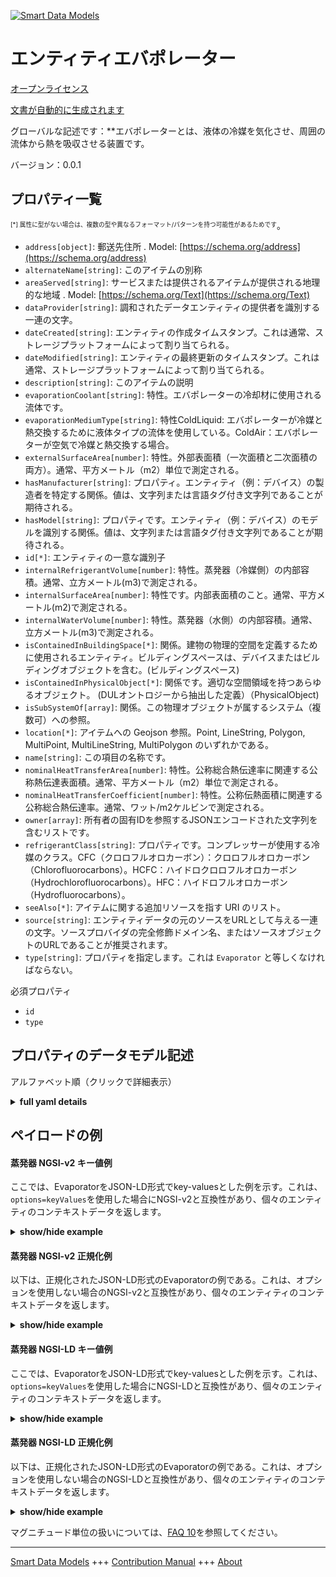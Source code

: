 <!-- 10-Header -->  
[![Smart Data Models](https://smartdatamodels.org/wp-content/uploads/2022/01/SmartDataModels_logo.png "Logo")](https://smartdatamodels.org)  
エンティティエバポレーター  
=============<!-- /10-Header -->  
<!-- 15-License -->  
[オープンライセンス](https://github.com/smart-data-models//dataModel.S4BLDG/blob/master/Evaporator/LICENSE.md)  
[文書が自動的に生成されます](https://docs.google.com/presentation/d/e/2PACX-1vTs-Ng5dIAwkg91oTTUdt8ua7woBXhPnwavZ0FxgR8BsAI_Ek3C5q97Nd94HS8KhP-r_quD4H0fgyt3/pub?start=false&loop=false&delayms=3000#slide=id.gb715ace035_0_60)  
<!-- /15-License -->  
<!-- 20-Description -->  
グローバルな記述です：**エバポレーターとは、液体の冷媒を気化させ、周囲の流体から熱を吸収させる装置です。  
バージョン：0.0.1  
<!-- /20-Description -->  
<!-- 30-PropertiesList -->  

## プロパティ一覧  

<sup><sub>[*] 属性に型がない場合は、複数の型や異なるフォーマット/パターンを持つ可能性があるためです</sub></sup>。  
- `address[object]`: 郵送先住所  . Model: [https://schema.org/address](https://schema.org/address)- `alternateName[string]`: このアイテムの別称  - `areaServed[string]`: サービスまたは提供されるアイテムが提供される地理的な地域  . Model: [https://schema.org/Text](https://schema.org/Text)- `dataProvider[string]`: 調和されたデータエンティティの提供者を識別する一連の文字。  - `dateCreated[string]`: エンティティの作成タイムスタンプ。これは通常、ストレージプラットフォームによって割り当てられる。  - `dateModified[string]`: エンティティの最終更新のタイムスタンプ。これは通常、ストレージプラットフォームによって割り当てられる。  - `description[string]`: このアイテムの説明  - `evaporationCoolant[string]`: 特性。エバポレーターの冷却材に使用される流体です。  - `evaporationMediumType[string]`: 特性ColdLiquid: エバポレーターが冷媒と熱交換するために液体タイプの流体を使用している。ColdAir：エバポレーターが空気で冷媒と熱交換する場合。  - `externalSurfaceArea[number]`: 特性。外部表面積（一次面積と二次面積の両方）。通常、平方メートル（m2）単位で測定される。  - `hasManufacturer[string]`: プロパティ。エンティティ（例：デバイス）の製造者を特定する関係。値は、文字列または言語タグ付き文字列であることが期待される。  - `hasModel[string]`: プロパティです。エンティティ（例：デバイス）のモデルを識別する関係。値は、文字列または言語タグ付き文字列であることが期待される。  - `id[*]`: エンティティの一意な識別子  - `internalRefrigerantVolume[number]`: 特性。蒸発器（冷媒側）の内部容積。通常、立方メートル(m3)で測定される。  - `internalSurfaceArea[number]`: 特性です。内部表面積のこと。通常、平方メートル(m2)で測定される。  - `internalWaterVolume[number]`: 特性。蒸発器（水側）の内部容積。通常、立方メートル(m3)で測定される。  - `isContainedInBuildingSpace[*]`: 関係。建物の物理的空間を定義するために使用されるエンティティ。ビルディングスペースは、デバイスまたはビルディングオブジェクトを含む。(ビルディングスペース)  - `isContainedInPhysicalObject[*]`: 関係です。適切な空間領域を持つあらゆるオブジェクト。  (DULオントロジーから抽出した定義）（PhysicalObject)  - `isSubSystemOf[array]`: 関係。この物理オブジェクトが属するシステム（複数可）への参照。  - `location[*]`: アイテムへの Geojson 参照。Point, LineString, Polygon, MultiPoint, MultiLineString, MultiPolygon のいずれかである。  - `name[string]`: この項目の名称です。  - `nominalHeatTransferArea[number]`: 特性。公称総合熱伝達率に関連する公称熱伝達表面積。通常、平方メートル（m2）単位で測定される。  - `nominalHeatTransferCoefficient[number]`: 特性。公称伝熱面積に関連する公称総合熱伝達率。通常、ワット/m2ケルビンで測定される。  - `owner[array]`: 所有者の固有IDを参照するJSONエンコードされた文字列を含むリストです。  - `refrigerantClass[string]`: プロパティです。コンプレッサーが使用する冷媒のクラス。CFC（クロロフルオロカーボン）：クロロフルオロカーボン（Chlorofluorocarbons）。HCFC：ハイドロクロロフルオロカーボン（Hydrochlorofluorocarbons）。HFC：ハイドロフルオロカーボン（Hydrofluorocarbons）。  - `seeAlso[*]`: アイテムに関する追加リソースを指す URI のリスト。  - `source[string]`: エンティティデータの元のソースをURLとして与える一連の文字。ソースプロバイダの完全修飾ドメイン名、またはソースオブジェクトのURLであることが推奨されます。  - `type[string]`: プロパティを指定します。これは `Evaporator` と等しくなければならない。  <!-- /30-PropertiesList -->  
<!-- 35-RequiredProperties -->  
必須プロパティ  
- `id`  - `type`  <!-- /35-RequiredProperties -->  
<!-- 40-RequiredProperties -->  
<!-- /40-RequiredProperties -->  
<!-- 50-DataModelHeader -->  
## プロパティのデータモデル記述  
アルファベット順（クリックで詳細表示）  
<!-- /50-DataModelHeader -->  
<!-- 60-ModelYaml -->  
<details><summary><strong>full yaml details</strong></summary>    
```yaml  
Evaporator:    
  description: An evaporator is a device in which a liquid refrigerent is vaporized and absorbs heat from the surrounding fluid.    
  properties:    
    address:    
      description: The mailing address    
      properties:    
        addressCountry:    
          description: 'Property. The country. For example, Spain. Model:''https://schema.org/addressCountry'''    
          type: string    
        addressLocality:    
          description: 'Property. The locality in which the street address is, and which is in the region. Model:''https://schema.org/addressLocality'''    
          type: string    
        addressRegion:    
          description: 'Property. The region in which the locality is, and which is in the country. Model:''https://schema.org/addressRegion'''    
          type: string    
        district:    
          description: 'A district is a type of administrative division that, in some countries, is managed by the local government.'    
          type: string    
        postOfficeBoxNumber:    
          description: 'Property. The post office box number for PO box addresses. For example, 03578. Model:''https://schema.org/postOfficeBoxNumber'''    
          type: string    
        postalCode:    
          description: 'Property. The postal code. For example, 24004. Model:''https://schema.org/https://schema.org/postalCode'''    
          type: string    
        streetAddress:    
          description: 'Property. The street address. Model:''https://schema.org/streetAddress'''    
          type: string    
        streetNr:    
          description: Number identifying a specific property on a public street.    
          type: string    
      type: object    
      x-ngsi:    
        model: https://schema.org/address    
        type: Property    
    alternateName:    
      description: An alternative name for this item    
      type: string    
      x-ngsi:    
        type: Property    
    areaServed:    
      description: The geographic area where a service or offered item is provided    
      type: string    
      x-ngsi:    
        model: https://schema.org/Text    
        type: Property    
    dataProvider:    
      description: A sequence of characters identifying the provider of the harmonised data entity.    
      type: string    
      x-ngsi:    
        type: Property    
    dateCreated:    
      description: Entity creation timestamp. This will usually be allocated by the storage platform.    
      format: date-time    
      type: string    
      x-ngsi:    
        type: Property    
    dateModified:    
      description: Timestamp of the last modification of the entity. This will usually be allocated by the storage platform.    
      format: date-time    
      type: string    
      x-ngsi:    
        type: Property    
    description:    
      description: A description of this item    
      type: string    
      x-ngsi:    
        type: Property    
    evaporationCoolant:    
      description: Property. The fluid used for the coolant in the evaporator.    
      type: string    
      x-ngsi:    
        type: Property    
    evaporationMediumType:    
      description: 'Property. ColdLiquid: Evaporator is using liquid type of fluid to exchange heat with refrigerant. ColdAir: Evaporator is using air to exchange heat with refrigerant.'    
      type: string    
      x-ngsi:    
        type: Property    
    externalSurfaceArea:    
      description: Property. External surface area (both primary and secondary area). Usually measured in square metre (m2).    
      type: number    
      x-ngsi:    
        type: Property    
    hasManufacturer:    
      description: 'Property. A relationship identifying the manufacturer of an entity (e.g., device). The value is expected to be a string or a string with language tag.'    
      type: string    
      x-ngsi:    
        type: Property    
    hasModel:    
      description: 'Property. A relationship identifying the model of an entity (e.g., device). The value is expected to be a string or a string with language tag.'    
      type: string    
      x-ngsi:    
        type: Property    
    id:    
      anyOf: &evaporator_-_properties_-_iscontainedinbuildingspace_-_anyof    
        - description: Property. Identifier format of any NGSI entity    
          maxLength: 256    
          minLength: 1    
          pattern: ^[\w\-\.\{\}\$\+\*\[\]`|~^@!,:\\]+$    
          type: string    
        - description: Property. Identifier format of any NGSI entity    
          format: uri    
          type: string    
      description: Unique identifier of the entity    
      x-ngsi:    
        type: Property    
    internalRefrigerantVolume:    
      description: Property. Internal volume of evaporator (refrigerant side). Usually measured in cubic metre (m3).    
      type: number    
      x-ngsi:    
        type: Property    
    internalSurfaceArea:    
      description: Property. Internal surface area. Usually measured in square metre (m2).    
      type: number    
      x-ngsi:    
        type: Property    
    internalWaterVolume:    
      description: Property. Internal volume of evaporator (water side). Usually measured in cubic metre (m3).    
      type: number    
      x-ngsi:    
        type: Property    
    isContainedInBuildingSpace:    
      anyOf: *evaporator_-_properties_-_iscontainedinbuildingspace_-_anyof    
      description: Relationship. An entity used to define the physical spaces of the building. A building space contains devices or building objects. (BuildingSpace)    
      x-ngsi:    
        type: Property    
    isContainedInPhysicalObject:    
      anyOf: *evaporator_-_properties_-_iscontainedinbuildingspace_-_anyof    
      description: Relationship. Any Object that has a proper space region.  (Definition extracted from DUL ontology) (PhysicalObject)    
      x-ngsi:    
        type: Property    
    isSubSystemOf:    
      description: Relationship. A reference to a system(s) that this Physical Object is part of.    
      items:    
        anyOf: *evaporator_-_properties_-_iscontainedinbuildingspace_-_anyof    
        description: Property. Unique identifier of the entity    
      type: array    
      x-ngsi:    
        type: Relationship    
    location:    
      description: 'Geojson reference to the item. It can be Point, LineString, Polygon, MultiPoint, MultiLineString or MultiPolygon'    
      oneOf:    
        - description: GeoProperty. Geojson reference to the item. Point    
          properties:    
            bbox:    
              items:    
                type: number    
              minItems: 4    
              type: array    
            coordinates:    
              items:    
                type: number    
              minItems: 2    
              type: array    
            type:    
              enum:    
                - Point    
              type: string    
          required:    
            - type    
            - coordinates    
          title: GeoJSON Point    
          type: object    
        - description: GeoProperty. Geojson reference to the item. LineString    
          properties:    
            bbox:    
              items:    
                type: number    
              minItems: 4    
              type: array    
            coordinates:    
              items:    
                items:    
                  type: number    
                minItems: 2    
                type: array    
              minItems: 2    
              type: array    
            type:    
              enum:    
                - LineString    
              type: string    
          required:    
            - type    
            - coordinates    
          title: GeoJSON LineString    
          type: object    
        - description: GeoProperty. Geojson reference to the item. Polygon    
          properties:    
            bbox:    
              items:    
                type: number    
              minItems: 4    
              type: array    
            coordinates:    
              items:    
                items:    
                  items:    
                    type: number    
                  minItems: 2    
                  type: array    
                minItems: 4    
                type: array    
              type: array    
            type:    
              enum:    
                - Polygon    
              type: string    
          required:    
            - type    
            - coordinates    
          title: GeoJSON Polygon    
          type: object    
        - description: GeoProperty. Geojson reference to the item. MultiPoint    
          properties:    
            bbox:    
              items:    
                type: number    
              minItems: 4    
              type: array    
            coordinates:    
              items:    
                items:    
                  type: number    
                minItems: 2    
                type: array    
              type: array    
            type:    
              enum:    
                - MultiPoint    
              type: string    
          required:    
            - type    
            - coordinates    
          title: GeoJSON MultiPoint    
          type: object    
        - description: GeoProperty. Geojson reference to the item. MultiLineString    
          properties:    
            bbox:    
              items:    
                type: number    
              minItems: 4    
              type: array    
            coordinates:    
              items:    
                items:    
                  items:    
                    type: number    
                  minItems: 2    
                  type: array    
                minItems: 2    
                type: array    
              type: array    
            type:    
              enum:    
                - MultiLineString    
              type: string    
          required:    
            - type    
            - coordinates    
          title: GeoJSON MultiLineString    
          type: object    
        - description: GeoProperty. Geojson reference to the item. MultiLineString    
          properties:    
            bbox:    
              items:    
                type: number    
              minItems: 4    
              type: array    
            coordinates:    
              items:    
                items:    
                  items:    
                    items:    
                      type: number    
                    minItems: 2    
                    type: array    
                  minItems: 4    
                  type: array    
                type: array    
              type: array    
            type:    
              enum:    
                - MultiPolygon    
              type: string    
          required:    
            - type    
            - coordinates    
          title: GeoJSON MultiPolygon    
          type: object    
      x-ngsi:    
        type: GeoProperty    
    name:    
      description: The name of this item.    
      type: string    
      x-ngsi:    
        type: Property    
    nominalHeatTransferArea:    
      description: Property. Nominal heat transfer surface area associated with nominal overall heat transfer coefficient. Usually measured in square metre (m2).    
      type: number    
      x-ngsi:    
        type: Property    
    nominalHeatTransferCoefficient:    
      description: Property. Nominal overall heat transfer coefficient associated with nominal heat transfer area. Usually measured in Watts/m2 Kelvin.    
      type: number    
      x-ngsi:    
        type: Property    
    owner:    
      description: A List containing a JSON encoded sequence of characters referencing the unique Ids of the owner(s)    
      items:    
        anyOf: *evaporator_-_properties_-_iscontainedinbuildingspace_-_anyof    
        description: Property. Unique identifier of the entity    
      type: array    
      x-ngsi:    
        type: Property    
    refrigerantClass:    
      description: 'Property. Refrigerant class used by the compressor. CFC: Chlorofluorocarbons. HCFC: Hydrochlorofluorocarbons. HFC: Hydrofluorocarbons.'    
      type: string    
      x-ngsi:    
        type: Property    
    seeAlso:    
      description: list of uri pointing to additional resources about the item    
      oneOf:    
        - items:    
            format: uri    
            type: string    
          minItems: 1    
          type: array    
        - format: uri    
          type: string    
      x-ngsi:    
        type: Property    
    source:    
      description: 'A sequence of characters giving the original source of the entity data as a URL. Recommended to be the fully qualified domain name of the source provider, or the URL to the source object.'    
      type: string    
      x-ngsi:    
        type: Property    
    type:    
      description: Property. It must be equal to `Evaporator`.    
      enum:    
        - Evaporator    
      type: string    
      x-ngsi:    
        type: Property    
  required:    
    - id    
    - type    
  type: object    
  x-derived-from: "https://saref.etsi.org/saref4bldg/v1.1.2/#s4bldg:Evaporator"    
  x-disclaimer: 'Redistribution and use in source and binary forms, with or without modification, are permitted  provided that the license conditions are met. Copyleft (c) 2022 Contributors to Smart Data Models Program'    
  x-license-url: https://github.com/smart-data-models/dataModel.S4BLDG/blob/master/Evaporator/LICENSE.md    
  x-model-schema: https://smart-data-models.github.com/dataModel.SAREF4BLDG/Evaporator/schema.json    
  x-model-tags: SAREF Evaporator    
  x-version: 0.0.1    
```  
</details>    
<!-- /60-ModelYaml -->  
<!-- 70-MiddleNotes -->  
<!-- /70-MiddleNotes -->  
<!-- 80-Examples -->  
## ペイロードの例  
#### 蒸発器 NGSI-v2 キー値例  
ここでは、EvaporatorをJSON-LD形式でkey-valuesとした例を示す。これは、`options=keyValues`を使用した場合にNGSI-v2と互換性があり、個々のエンティティのコンテキストデータを返します。  
<details><summary><strong>show/hide example</strong></summary>    
```json  
{  
  "id": "urn:ngsi-ld:Evaporator:052fc49c-111f-420b-a8e2-51fe3338d2b1",  
  "type": "Evaporator",  
  "evaporationCoolant": "Martinique",  
  "evaporationMediumType": "e-markets",  
  "externalSurfaceArea": {  
    "type": "Measurement",  
    "value": {  
      "unitCode": "m2",  
      "observedAt": "2023-01-25T22:25:21Z",  
      "value": 0.5908980288694448  
    }  
  },  
  "internalRefrigerantVolume": {  
    "type": "Measurement",  
    "value": {  
      "unitCode": "m3",  
      "observedAt": "2023-01-26T13:10:15Z",  
      "value": 0.6284120974003947  
    }  
  },  
  "internalSurfaceArea": {  
    "type": "Measurement",  
    "value": {  
      "unitCode": "m2",  
      "observedAt": "2023-01-26T09:19:30Z",  
      "value": 0.9343787028327242  
    }  
  },  
  "internalWaterVolume": {  
    "type": "Measurement",  
    "value": {  
      "unitCode": "m3",  
      "observedAt": "2023-01-26T05:01:07Z",  
      "value": 0.6490547902275666  
    }  
  },  
  "nominalHeatTransferArea": {  
    "type": "Measurement",  
    "value": {  
      "unitCode": "m2",  
      "observedAt": "2023-01-26T14:02:50Z",  
      "value": 0.4294965931834158  
    }  
  },  
  "nominalHeatTransferCoefficient": {  
    "type": "Measurement",  
    "value": {  
      "unitCode": "Kelvin",  
      "observedAt": "2023-01-26T09:00:31Z",  
      "value": 0.8081650097718576  
    }  
  },  
  "refrigerantClass": "Jewelery, Music & Games",  
  "isContainedInBuildingSpace": "urn:ngsi-ld:BuildingSpace:51c0dbf1-adcc-4d2c-b3ea-90aa62cb494f",  
  "isContainedInPhysicalObject": "urn:ngsi-ld:PhysicalObject:c5bac51f-5e2b-4152-9eb1-96959129eb27",  
  "isSubSystemOf": [  
    "urn:ngsi-ld:System:67f3cbde-6a56-4f0b-9085-ddcee5f7e9fa",  
    "urn:ngsi-ld:System:3e056ae8-5498-4141-9bca-6f9b2eb03b67",  
    "urn:ngsi-ld:System:6692437c-d2c6-4ba0-9386-3a7e0f49d10d"  
  ],  
  "hasManufacturer": "Evaporator Company Inc.",  
  "hasModel": "Evaporator 0.1.2",  
  "dateCreated": "2023-01-26T00:54:03Z",  
  "dateModified": "2023-01-25T16:56:18Z",  
  "source": "Import",  
  "name": "Evaporator",  
  "alternateName": "Evaporator type 2",  
  "description": "Evaporator of limited Evaporator types",  
  "dataProvider": "IFC file"  
}  
```  
</details>  
#### 蒸発器 NGSI-v2 正規化例  
以下は、正規化されたJSON-LD形式のEvaporatorの例である。これは、オプションを使用しない場合のNGSI-v2と互換性があり、個々のエンティティのコンテキストデータを返します。  
<details><summary><strong>show/hide example</strong></summary>    
```json  
{  
  "id": "urn:ngsi-ld:Evaporator:c9337df1-e99a-43a3-9f15-425e35abf54a",  
  "type": "Evaporator",  
  "evaporationCoolant": {  
    "type": "Text",  
    "value": "seamless"  
  },  
  "evaporationMediumType": {  
    "type": "Text",  
    "value": "Pike"  
  },  
  "externalSurfaceArea": {  
    "type": "Measurement",  
    "value": 0.07191726989654268  
  },  
  "internalRefrigerantVolume": {  
    "type": "Measurement",  
    "value":  0.20250063780044392  
  },  
  "internalSurfaceArea": {  
    "type": "Measurement",  
    "value":  0.33350088977343506  
  },  
  "internalWaterVolume": {  
    "type": "Measurement",  
    "value":  0.8525147046941662  
  },  
  "nominalHeatTransferArea": {  
    "type": "Measurement",  
    "value":  0.7335123054536791  
  },  
  "nominalHeatTransferCoefficient": {  
    "type": "Measurement",  
    "value":  0.23696481410868975  
  },  
  "refrigerantClass": {  
    "type": "Text",  
    "value": "Incredible"  
  },  
  "isContainedInBuildingSpace": {  
    "type": "URI",  
    "value": "urn:ngsi-ld:BuildingSpace:1d3c18d5-3c73-4b33-ac02-be885911a9c2"  
  },  
  "isContainedInPhysicalObject": {  
    "type": "URI",  
    "value": "urn:ngsi-ld:PhysicalObject:c2a99f87-20d2-4a3e-8869-9ccb703023f7"  
  },  
  "isSubSystemOf": {  
    "type": "array",  
    "value": [  
      {  
        "type": "URI",  
        "value": "urn:ngsi-ld:System:9905fd33-a0dd-465c-821e-7179621c4cd2"  
      },  
      {  
        "type": "URI",  
        "value": "urn:ngsi-ld:System:912b3134-8a54-4576-9e70-68f7d814a681"  
      },  
      {  
        "type": "URI",  
        "value": "urn:ngsi-ld:System:46197de5-7d87-4a26-9d32-4e62dd387c93"  
      }  
    ]  
  },  
  "hasManufacturer": {  
    "type": "Text",  
    "value": "Evaporator Company Inc."  
  },  
  "hasModel": {  
    "type": "Text",  
    "value": "Evaporator 0.1.2"  
  },  
  "dateCreated": {  
    "type": "DateTime",  
    "value": "2023-01-25T19:39:32.5598858+01:00"  
  },  
  "dateModified": {  
    "type": "DateTime",  
    "value": "2023-01-26T02:08:29.4163966+01:00"  
  },  
  "source": {  
    "type": "Text",  
    "value": "Import"  
  },  
  "name": {  
    "type": "Text",  
    "value": "Evaporator"  
  },  
  "alternateName": {  
    "type": "Text",  
    "value": "Evaporator type 2"  
  },  
  "description": {  
    "type": "Text",  
    "value": "Evaporator of limited Evaporator types"  
  },  
  "dataProvider": {  
    "type": "Text",  
    "value": "IFC file"  
  }  
}  
```  
</details>  
#### 蒸発器 NGSI-LD キー値例  
ここでは、EvaporatorをJSON-LD形式でkey-valuesとした例を示す。これは、`options=keyValues`を使用した場合にNGSI-LDと互換性があり、個々のエンティティのコンテキストデータを返します。  
<details><summary><strong>show/hide example</strong></summary>    
```json  
{  
  "id": "urn:ngsi-ld:Evaporator:052fc49c-111f-420b-a8e2-51fe3338d2b1",  
  "type": "Evaporator",  
  "evaporationCoolant": "Martinique",  
  "evaporationMediumType": "e-markets",  
  "externalSurfaceArea": 0.5908980288694448,  
  "internalRefrigerantVolume": 0.6284120974003947,  
  "internalSurfaceArea": 0.9343787028327242,  
  "internalWaterVolume": 0.6490547902275666,  
  "nominalHeatTransferArea": 0.4294965931834158,  
  "nominalHeatTransferCoefficient": 0.8081650097718576,  
  "refrigerantClass": "Jewelery, Music & Games",  
  "isContainedInBuildingSpace": "urn:ngsi-ld:BuildingSpace:51c0dbf1-adcc-4d2c-b3ea-90aa62cb494f",  
  "isContainedInPhysicalObject": "urn:ngsi-ld:PhysicalObject:c5bac51f-5e2b-4152-9eb1-96959129eb27",  
  "isSubSystemOf": [  
    "urn:ngsi-ld:System:67f3cbde-6a56-4f0b-9085-ddcee5f7e9fa",  
    "urn:ngsi-ld:System:3e056ae8-5498-4141-9bca-6f9b2eb03b67",  
    "urn:ngsi-ld:System:6692437c-d2c6-4ba0-9386-3a7e0f49d10d"  
  ],  
  "hasManufacturer": "Evaporator Company Inc.",  
  "hasModel": "Evaporator 0.1.2",  
  "dateCreated": "2023-01-26T00:54:03Z",  
  "dateModified": "2023-01-25T16:56:18Z",  
  "source": "Import",  
  "name": "Evaporator",  
  "alternateName": "Evaporator type 2",  
  "description": "Evaporator of limited Evaporator types",  
  "dataProvider": "IFC file",  
  "@context": [  
    "https://raw.githubusercontent.com/smart-data-models/dataModel.S4BLDG/master/context.jsonld",  
    "https://uri.etsi.org/ngsi-ld/v1/ngsi-ld-core-context.jsonld"  
  ]  
}  
```  
</details>  
#### 蒸発器 NGSI-LD 正規化例  
以下は、正規化されたJSON-LD形式のEvaporatorの例である。これは、オプションを使用しない場合のNGSI-LDと互換性があり、個々のエンティティのコンテキストデータを返します。  
<details><summary><strong>show/hide example</strong></summary>    
```json  
{  
  "id": "urn:ngsi-ld:Evaporator:012ce978-0915-4322-82cf-64be00f886e6",  
  "type": "Evaporator",  
  "evaporationCoolant": {  
    "type": "Property",  
    "value": "Generic"  
  },  
  "evaporationMediumType": {  
    "type": "Property",  
    "value": "ROI"  
  },  
  "externalSurfaceArea": {  
    "type": "Property",  
    "unitCode": "m2",  
    "observedAt": "2023-01-26T01:26:06Z",  
    "value": 0.40305559655625467  
  },  
  "internalRefrigerantVolume": {  
    "type": "Property",  
    "unitCode": "m3",  
    "observedAt": "2023-01-26T04:37:57Z",  
    "value": 0.9165377999786634  
  },  
  "internalSurfaceArea": {  
    "type": "Property",  
    "unitCode": "m2",  
    "observedAt": "2023-01-26T07:59:30Z",  
    "value": 0.11705017875360657  
  },  
  "internalWaterVolume": {  
    "type": "Property",  
    "unitCode": "m3",  
    "observedAt": "2023-01-26T13:18:36Z",  
    "value": 0.6445386560470906  
  },  
  "nominalHeatTransferArea": {  
    "type": "Property",  
    "unitCode": "m2",  
    "observedAt": "2023-01-25T18:46:49Z",  
    "value": 0.20771410507872068  
  },  
  "nominalHeatTransferCoefficient": {  
    "type": "Property",  
    "unitCode": "Kelvin",  
    "observedAt": "2023-01-26T11:33:53Z",  
    "value": 0.029467682176717913  
  },  
  "refrigerantClass": {  
    "type": "Property",  
    "value": "Directives"  
  },  
  "isContainedInBuildingSpace": {  
    "type": "Relationship",  
    "object": "urn:ngsi-ld:BuildingSpace:09942ed6-b0b8-4968-a57d-e48b8fd062f9"  
  },  
  "isContainedInPhysicalObject": {  
    "type": "Relationship",  
    "object": "urn:ngsi-ld:PhysicalObject:9f7d6071-a0a0-4b9d-9707-b59804cef5a8"  
  },  
  "isSubSystemOf": [  
    {  
      "type": "Relationship",  
      "object": "urn:ngsi-ld:System:cb2ff8f9-5b3a-48f2-a576-c7a632297517"  
    },  
    {  
      "type": "Relationship",  
      "object": "urn:ngsi-ld:System:c9865d23-d9da-47f2-875a-1f0beb5bbf09"  
    },  
    {  
      "type": "Relationship",  
      "object": "urn:ngsi-ld:System:18016c6a-4548-4adc-a84c-c62c94e34393"  
    }  
  ],  
  "hasManufacturer": {  
    "type": "Property",  
    "value": "Evaporator Company Inc."  
  },  
  "hasModel": {  
    "type": "Property",  
    "value": "Evaporator 0.1.2"  
  },  
  "dateCreated": {  
    "type": "Property",  
    "value": "2023-01-26T06:49:33Z"  
  },  
  "dateModified": {  
    "type": "Property",  
    "value": "2023-01-26T02:39:15Z"  
  },  
  "source": {  
    "type": "Property",  
    "value": "Import"  
  },  
  "name": {  
    "type": "Property",  
    "value": "Evaporator"  
  },  
  "alternateName": {  
    "type": "Property",  
    "value": "Evaporator type 2"  
  },  
  "description": {  
    "type": "Property",  
    "value": "Evaporator of limited Evaporator types"  
  },  
  "dataProvider": {  
    "type": "Property",  
    "value": "IFC file"  
  },  
  "@context": [  
    "https://raw.githubusercontent.com/smart-data-models/dataModel.S4BLDG/master/context.jsonld",  
    "https://uri.etsi.org/ngsi-ld/v1/ngsi-ld-core-context.jsonld"  
  ]  
}  
```  
</details><!-- /80-Examples -->  
<!-- 90-FooterNotes -->  
<!-- /90-FooterNotes -->  
<!-- 95-Units -->  
マグニチュード単位の扱いについては、[FAQ 10](https://smartdatamodels.org/index.php/faqs/)を参照してください。  
<!-- /95-Units -->  
<!-- 97-LastFooter -->  
---  
[Smart Data Models](https://smartdatamodels.org) +++ [Contribution Manual](https://bit.ly/contribution_manual) +++ [About](https://bit.ly/Introduction_SDM)<!-- /97-LastFooter -->  
